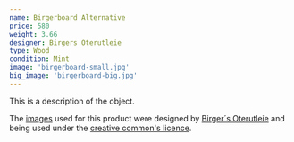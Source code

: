 ```yaml
---
name: Birgerboard Alternative
price: 580
weight: 3.66
designer: Birgers Oterutleie
type: Wood
condition: Mint
image: 'birgerboard-small.jpg'
big_image: 'birgerboard-big.jpg'
---
```


This is a description of the object.

The [images][flickr] used for this product were designed by [Birger´s Oterutleie][designer] and being used under the [creative common's licence][licence].

[flickr]: http://www.flickr.com/photos/50290212@N05/16189931266
[designer]: http://birgersoterutleie.com
[licence]: http://creativecommons.org/licenses/by/2.0